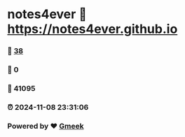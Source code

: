 # notes4ever :link: https://notes4ever.github.io 
### :page_facing_up: [38](https://notes4ever.github.io/tag.html) 
### :speech_balloon: 0 
### :hibiscus: 41095 
### :alarm_clock: 2024-11-08 23:31:06 
### Powered by :heart: [Gmeek](https://github.com/Meekdai/Gmeek)
